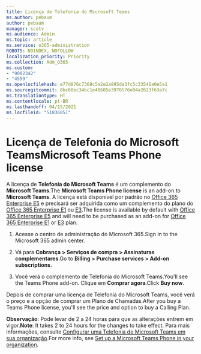 ```yaml
---
title: Licença de Telefonia do Microsoft Teams
ms.author: pebaum
author: pebaum
manager: scotv
ms.audience: Admin
ms.topic: article
ms.service: o365-administration
ROBOTS: NOINDEX, NOFOLLOW
localization_priority: Priority
ms.collection: Adm_O365
ms.custom:
- "9002342"
- "4559"
ms.openlocfilehash: e77d876c7368c5a2e2a895da3fc5c33546a0e5a1
ms.sourcegitcommit: 8bc60ec34bc1e40685e3976576e04a2623f63a7c
ms.translationtype: HT
ms.contentlocale: pt-BR
ms.lasthandoff: 04/15/2021
ms.locfileid: "51836051"
---
```

# <a name="microsoft-teams-phone-license"></a><span data-ttu-id="6d4fd-102">Licença de Telefonia do Microsoft Teams</span><span class="sxs-lookup"><span data-stu-id="6d4fd-102">Microsoft Teams Phone license</span></span>

<span data-ttu-id="6d4fd-103">A licença de **Telefonia do Microsoft Teams** é um complemento do **Microsoft Teams**.</span><span class="sxs-lookup"><span data-stu-id="6d4fd-103">The **Microsoft Teams Phone license** is an add-on to **Microsoft Teams**.</span></span> <span data-ttu-id="6d4fd-104">A licença está disponível por padrão no [Office 365 Enterprise E5](https://www.microsoft.com/microsoft-365/business/office-365-enterprise-e5-business-software?rtc=1&activetab=pivot%3aoverviewtab) e precisará ser adquirida como um complemento do plano do [Office 365 Enterprise E1](https://products.office.com/business/office-365-enterprise-e1-business-software) ou [E3](https://products.office.com/business/office-365-enterprise-e3-business-software).</span><span class="sxs-lookup"><span data-stu-id="6d4fd-104">The license is available by default with [Office 365 Enterprise E5](https://www.microsoft.com/microsoft-365/business/office-365-enterprise-e5-business-software?rtc=1&activetab=pivot%3aoverviewtab) and will need to be purchased as an add-on for [Office 365 Enterprise E1](https://products.office.com/business/office-365-enterprise-e1-business-software) or [E3](https://products.office.com/business/office-365-enterprise-e3-business-software) plan.</span></span>

1. <span data-ttu-id="6d4fd-105">Acesse o centro de administração do Microsoft 365.</span><span class="sxs-lookup"><span data-stu-id="6d4fd-105">Sign in to the Microsoft 365 admin center.</span></span>

2. <span data-ttu-id="6d4fd-106">Vá para **Cobrança > Serviços de compra >	Assinaturas complementares**.</span><span class="sxs-lookup"><span data-stu-id="6d4fd-106">Go to **Billing > Purchase services > Add-on subscriptions**.</span></span> 

3. <span data-ttu-id="6d4fd-107">Você verá o complemento de Telefonia do Microsoft Teams.</span><span class="sxs-lookup"><span data-stu-id="6d4fd-107">You'll see the Teams Phone add-on.</span></span> <span data-ttu-id="6d4fd-108">Clique em **Comprar agora**.</span><span class="sxs-lookup"><span data-stu-id="6d4fd-108">Click **Buy now**.</span></span>

<span data-ttu-id="6d4fd-109">Depois de comprar uma licença de Telefonia do Microsoft Teams, você verá o preço e a opção de comprar um Plano de Chamadas.</span><span class="sxs-lookup"><span data-stu-id="6d4fd-109">After you buy a Teams Phone license, you'll see the price and option to buy a Calling Plan.</span></span>

<span data-ttu-id="6d4fd-110">**Observação**: Pode levar de 2 a 24 horas para que as alterações entrem em vigor.</span><span class="sxs-lookup"><span data-stu-id="6d4fd-110">**Note**: It takes 2 to 24 hours for the changes to take effect.</span></span> <span data-ttu-id="6d4fd-111">Para mais informações, consulte [Configurar uma Telefonia do Microsoft Teams em sua organização](https://docs.microsoft.com/MicrosoftTeams/setting-up-your-phone-system).</span><span class="sxs-lookup"><span data-stu-id="6d4fd-111">For more info, see [Set up a Microsoft Teams Phone in your organization](https://docs.microsoft.com/MicrosoftTeams/setting-up-your-phone-system).</span></span> 

